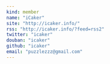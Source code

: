 ```yaml
---
kind: member
name: "iCaker"
site: "http://icaker.info/"
rss: "http://icaker.info/?feed=rss2"
twitter: "icaker"
douban: "icaker"
github: "icaker"
email: "puzzlezzz@gmail.com"
---
```


